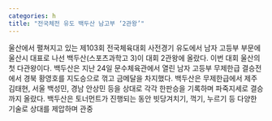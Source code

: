 ```yaml
---
categories: h
title: "전국체전 유도 백두산 남고부 ‘2관왕’"
---
```

울산에서 펼쳐지고 있는 제103회 전국체육대회 사전경기 유도에서 남자 고등부 부문에 울산시 대표로 나선 백두산(스포츠과학고 3)이 대회 2관왕에 올랐다. 이번 대회 울산의 첫 다관왕이다. 백두산은 지난 24일 문수체육관에서 열린 남자 고등부 무제한급 결승전에서 경북 황영호를 지도승으로 꺾고 금메달을 차지했다. 백두산은 무제한급에서 제주 김태현, 서울 백성민, 경남 안상민 등을 상대로 각각 한판승을 기록하며 파죽지세로 결승까지 올랐다. 백두산은 토너먼트가 진행되는 동안 빗당겨치기, 꺽기, 누르기 등 다양한 기술로 상대를 제압하며 관중